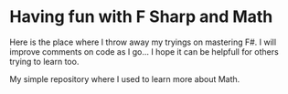 # Having fun with F Sharp and Math

Here is the place where I throw away my tryings on mastering F#.
I will improve comments on code as I go... I hope it can be helpfull for others trying to learn too.

My simple repository where I used to learn more about Math.
